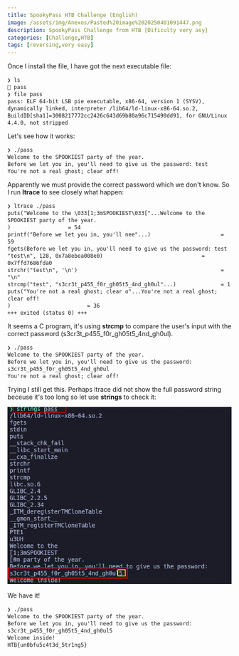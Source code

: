 ```yaml
---
title: SpookyPass HTB Challenge (English)
image: /assets/img/Anexos/Pasted%20image%2020250401091447.png
description: SpookyPass Challenge from HTB [Dificulty very asy]
categories: [Challenge,HTB]
tags: [reversing,very easy]
---
```




Once I install the file, I have got the next executable file: 
```shell
❯ ls
 pass
❯ file pass
pass: ELF 64-bit LSB pie executable, x86-64, version 1 (SYSV), dynamically linked, interpreter /lib64/ld-linux-x86-64.so.2, BuildID[sha1]=3008217772cc2426c643d69b80a96c715490dd91, for GNU/Linux 4.4.0, not stripped
```

Let's see how it works:
```shell
❯ ./pass
Welcome to the SPOOKIEST party of the year.
Before we let you in, you'll need to give us the password: test
You're not a real ghost; clear off!
```

Apparently we must provide the correct password which we don't know. So I run **ltrace** to see closely what happen:
```shell
❯ ltrace ./pass
puts("Welcome to the \033[1;3mSPOOKIEST\033["...Welcome to the SPOOKIEST party of the year.
)                  = 54
printf("Before we let you in, you'll nee"...)                      = 59
fgets(Before we let you in, you'll need to give us the password: test
"test\n", 128, 0x7a8ebea008e0)                               = 0x7ffd7686fda0
strchr("test\n", '\n')                                             = "\n"
strcmp("test", "s3cr3t_p455_f0r_gh05t5_4nd_gh0ul"...)              = 1
puts("You're not a real ghost; clear o"...You're not a real ghost; clear off!
)                        = 36
+++ exited (status 0) +++
```

It seems a C program, it's using **strcmp** to compare the user's input with the correct password (s3cr3t_p455_f0r_gh05t5_4nd_gh0ul).

```shell
❯ ./pass
Welcome to the SPOOKIEST party of the year.
Before we let you in, you'll need to give us the password: s3cr3t_p455_f0r_gh05t5_4nd_gh0ul
You're not a real ghost; clear off!
```
Trying I still get this. Perhaps ltrace did not show the full password string beceuse it's too long so let use **strings** to check it:

![](/assets/img/Anexos/Pasted%20image%2020250331133456.png)

We have it!

```shell
❯ ./pass
Welcome to the SPOOKIEST party of the year.
Before we let you in, you'll need to give us the password: s3cr3t_p455_f0r_gh05t5_4nd_gh0ul5
Welcome inside!
HTB{un0bfu5c4t3d_5tr1ng5}

```